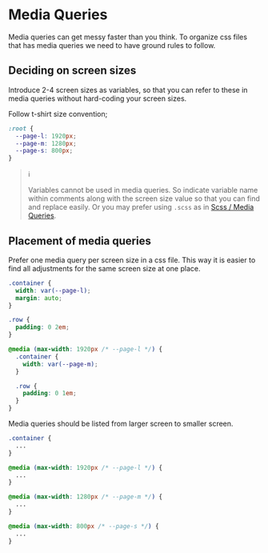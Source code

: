 # Media Queries

Media queries can get messy faster than you think. To organize css files that
has media queries we need to have ground rules to follow.

## Deciding on screen sizes

Introduce 2-4 screen sizes as variables, so that you can refer to these in
media queries without hard-coding your screen sizes.

Follow t-shirt size convention;

```css
:root {
  --page-l: 1920px;
  --page-m: 1280px;
  --page-s: 800px;
}
```

> :information_source:
>
> Variables cannot be used in media queries. So indicate variable name within
> comments along with the screen size value so that you can find and replace
> easily. Or you may prefer using `.scss` as in [Scss / Media
> Queries](../../scss/media-queries/README.md).

## Placement of media queries

Prefer one media query per screen size in a css file. This way it is easier to
find all adjustments for the same screen size at one place.

```css
.container {
  width: var(--page-l);
  margin: auto;
}

.row {
  padding: 0 2em;
}

@media (max-width: 1920px /* --page-l */) {
  .container {
    width: var(--page-m);
  }

  .row {
    padding: 0 1em;
  }
}
```

Media queries should be listed from larger screen to smaller screen.

```css
.container {
  ...
}

@media (max-width: 1920px /* --page-l */) {
  ...
}

@media (max-width: 1280px /* --page-m */) {
  ...
}

@media (max-width: 800px /* --page-s */) {
  ...
}
```
